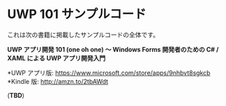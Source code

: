 # UWP 101 サンプルコード
これは次の書籍に掲載したサンプルコードの全体です。

**UWP アプリ開発 101 (one oh one) ～ Windows Forms 開発者のための C# / XAML による UWP アプリ開発入門**

*UWP アプリ版: <https://www.microsoft.com/store/apps/9nhbvt8sgkcb>
*Kindle 版: <http://amzn.to/2tbAWdt>


(**TBD**)

